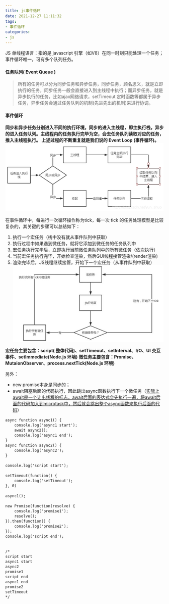 ```yaml
---
title: js事件循环
date: 2021-12-27 11:11:32
tags:
- 事件循环
categories:
- js
---
```

JS 单线程语言：指的是 javascript 引擎（如V8）在同一时刻只能处理一个任务；
事件循环唯一，可有多个队列任务。
<!--more-->
#### 任务队列( Event Queue )
> 所有的任务可以分为同步任务和异步任务，同步任务，顾名思义，就是立即执行的任务，同步任务一般会直接进入到主线程中执行；而异步任务，就是异步执行的任务，比如ajax网络请求，setTimeout 定时函数等都属于异步任务，异步任务会通过任务队列的机制(先进先出的机制)来进行协调。

#### 事件循环
**同步和异步任务分别进入不同的执行环境，同步的进入主线程，即主执行栈，异步的进入任务队列。主线程内的任务执行完毕为空，会去任务队列读取对应的任务，推入主线程执行。 上述过程的不断重复就是我们说的 Event Loop (事件循环)。**
![事件循环](/img/event-loop/loop1.png)

在事件循环中，每进行一次循环操作称为tick，每一次 tick 的任务处理模型是比较复杂的，其关键的步骤可以总结如下：
1. 执行一个宏任务（栈中没有就从事件队列中获取）
2. 执行过程中如果遇到微任务，就将它添加到微任务的任务队列中
3. 宏任务执行完毕后，立即执行当前微任务队列中的所有微任务（依次执行）
4. 当前宏任务执行完毕，开始检查渲染，然后GUI线程接管渲染/(render渲染)
5. 渲染完毕后，JS线程继续接管，开始下一个宏任务（从事件队列中获取）
![tick](/img/event-loop/loop2.png)

**宏任务主要包含：script( 整体代码)、setTimeout、setInterval、I/O、UI 交互事件、setImmediate(Node.js 环境)**
**微任务主要包含：Promise、MutaionObserver、process.nextTick(Node.js 环境)**

另外：
* new promise本身是同步的；
* await阻塞后面的代码执行，因此跳出async函数执行下一个微任务（<u>实际上await是一个让出线程的标志。await后面的表达式会先执行一遍，将await后面的代码加入到microtask中，然后就会跳出整个async函数来执行后面的代码</u>）

```
async function async1() {
    console.log('async1 start');
    await async2();
    console.log('async1 end');
}
async function async2() {
	console.log('async2');
}

console.log('script start');

setTimeout(function() {
    console.log('setTimeout');
}, 0)

async1();

new Promise(function(resolve) {
    console.log('promise1');
    resolve();
}).then(function() {
    console.log('promise2');
});
console.log('script end');


/*
script start
async1 start
async2
promise1
script end
async1 end
promise2
setTimeout
*/
```

